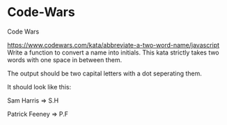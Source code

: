 # Code-Wars
 Code Wars

 https://www.codewars.com/kata/abbreviate-a-two-word-name/javascript
Write a function to convert a name into initials. This kata strictly takes two words with one space in between them.

The output should be two capital letters with a dot seperating them.

It should look like this:

Sam Harris => S.H

Patrick Feeney => P.F